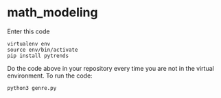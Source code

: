 # math_modeling

Enter this code

```
virtualenv env
source env/bin/activate
pip install pytrends
```
Do the code above in your repository every time you are not in the virtual environment.
To run the code:

```
python3 genre.py
```
